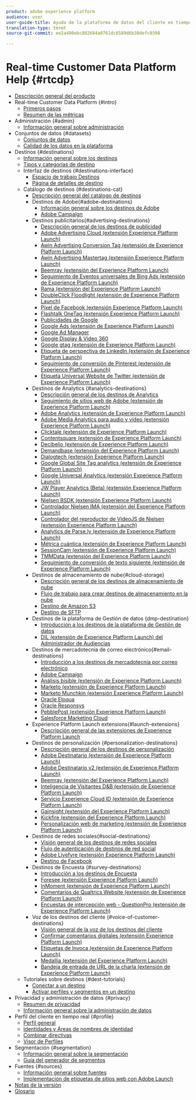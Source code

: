 ```yaml
---
product: adobe experience platform
audience: user
user-guide-title: Ayuda de la plataforma de datos del cliente en tiempo real
translation-type: tm+mt
source-git-commit: ee2a490ebc802684a0761dc6589d6b30defc0398

---
```



# Real-time Customer Data Platform Help {#rtcdp}

* [Descripción general del producto](overview.md)
* Real-time Customer Data Platform {#intro}
   * [Primeros pasos](get-started.md)
   * [Resumen de las métricas](home-page-dashboards.md)
* Administración {#admin}
   * [Información general sobre administración](administration/admin-overview.md)
* Conjuntos de datos {#datasets}
   * [Conjuntos de datos](datasets/dataset.md)
   * [Calidad de los datos en la plataforma](datasets/data-quality.md)
* Destinos {#destinations}
   * [Información general sobre los destinos](destinations/destinations-overview.md)
   * [Tipos y categorías de destino](/help/rtcdp/destinations/destination-types.md)
   * Interfaz de destinos {#destinations-interface}
      * [Espacio de trabajo Destinos](destinations/destinations-workspace.md)
      * [Página de detalles de destino](destinations/destination-details-page.md)
   * Catálogo de destinos {#destinations-cat}
      * [Descripción general del catálogo de destinos](destinations/destinations-catalog.md)
      * Destinos de Adobe{#adobe-destinations}
         * [Información general sobre los destinos de Adobe](destinations/adobe-destinations.md)
         * [Adobe Campaign](destinations/adobe-campaign-destination.md)
      * Destinos publicitarios{#advertising-destinations}
         * [Descripción general de los destinos de publicidad](destinations/advertising-destinations.md)
         * [Adobe Advertising Cloud (extensión Experience Platform Launch)](/help/rtcdp/destinations/adobe-advertising-cloud-extension.md)
         * [Awin Advertising Conversion Tag (extensión de Experience Platform Launch)](/help/rtcdp/destinations/awin-conversiontag-extension.md)
         * [Awin Advertising Mastertag (extensión Experience Platform Launch)](/help/rtcdp/destinations/awin-mastertag-extension.md)
         * [Beemray (extensión del Experience Platform Launch)](/help/rtcdp/destinations/beemray-extension.md)
         * [Seguimiento de Eventos universales de Bing Ads (extensión de Experience Platform Launch)](/help/rtcdp/destinations/bing-ads-extension.md)
         * [Rama (extensión del Experience Platform Launch)](/help/rtcdp/destinations/branch-extension.md)
         * [DoubleClick Floodlight (extensión de Experience Platform Launch)](/help/rtcdp/destinations/doubleclick-floodlight-extension.md)
         * [Píxel de Facebook (extensión Experience Platform Launch)](/help/rtcdp/destinations/facebook-pixel-extension.md)
         * [Flashtalk OneTag (extensión Experience Platform Launch)](/help/rtcdp/destinations/flashtalking-extension.md)
         * [Publicidades de Google](/help/rtcdp/destinations/google-ads-destination.md)
         * [Google Ads (extensión de Experience Platform Launch)](/help/rtcdp/destinations/google-ads-extension.md)
         * [Google Ad Manager](/help/rtcdp/destinations/google-ad-manager-destination.md)
         * [Google Display &amp; Video 360](/help/rtcdp/destinations/google-dv360-destination.md)
         * [Google gtag (extensión de Experience Platform Launch)](/help/rtcdp/destinations/gtag-advertising-extension.md)
         * [Etiqueta de perspectiva de LinkedIn (extensión de Experience Platform Launch)](/help/rtcdp/destinations/linkedin-extension.md)
         * [Seguimiento de conversión de Pinterest (extensión de Experience Platform Launch)](destinations/pinterest-extension.md)
         * [Etiqueta Universal Website de Twitter (extensión de Experience Platform Launch)](destinations/twitter-uwt-extension.md)
      * Destinos de Analytics {#analytics-destinations}
         * [Descripción general de los destinos de Analytics](destinations/analytics-destinations.md)
         * [Seguimiento de sitios web de Adobe (extensión de Experience Platform Launch)](/help/rtcdp/destinations/adform-extension.md)
         * [Adobe Analytics (extensión de Experience Platform Launch)](/help/rtcdp/destinations/adobe-analytics-extension.md)
         * [Adobe Media Analytics para audio y vídeo (extensión Experience Platform Launch)](/help/rtcdp/destinations/adobe-video-analytics-extension.md)
         * [Clicktale (extensión de Experience Platform Launch)](/help/rtcdp/destinations/clicktale-extension.md)
         * [Contentsquare (extensión de Experience Platform Launch)](/help/rtcdp/destinations/contentsquare-extension.md)
         * [Decibelio (extensión de Experience Platform Launch)](/help/rtcdp/destinations/decibel-extension.md)
         * [Demandbase (extensión del Experience Platform Launch)](/help/rtcdp/destinations/demandbase-extension.md)
         * [Dialogtech (extensión Experience Platform Launch)](/help/rtcdp/destinations/dialogtech-extension.md)
         * [Google Global Site Tag analytics (extensión de Experience Platform Launch)](/help/rtcdp/destinations/gtag-analytics-extension.md)
         * [Google Universal Analytics (extensión Experience Platform Launch)](/help/rtcdp/destinations/google-universal-analytics-extension.md)
         * [JW Player Analytics (Beta) (extensión Experience Platform Launch)](/help/rtcdp/destinations/jw-player-analytics-extension.md)
         * [Nielsen BSDK (extensión Experience Platform Launch)](destinations/nielsen-bsdk-extension.md)
         * [Controlador Nielsen IMA (extensión del Experience Platform Launch)](destinations/nielsen-ima-extension.md)
         * [Controlador del reproductor de VideoJS de Nielsen (extensión Experience Platform Launch)](destinations/nielsen-videojs-extension.md)
         * [Analytics de Parse.ly (extensión de Experience Platform Launch)](destinations/parsely-extension.md)
         * [Métrica cuántica (extensión de Experience Platform Launch)](destinations/quantum-metric-extension.md)
         * [SessionCam (extensión de Experience Platform Launch)](destinations/sessioncam-extension.md)
         * [TMMData (extensión del Experience Platform Launch)](destinations/tmmdata-extension.md)
         * [Seguimiento de conversión de texto siguiente (extensión de Experience Platform Launch)](destinations/yext-extension.md)
      * Destinos de almacenamiento de nube{#cloud-storage}
         * [Descripción general de los destinos de almacenamiento de nube](destinations/cloud-storage-destinations.md)
         * [Flujo de trabajo para crear destinos de almacenamiento en la nube](/help/rtcdp/destinations/cloud-storage-destinations-workflow.md)
         * [Destino de Amazon S3](destinations/amazon-s3-destination.md)
         * [Destino de SFTP](destinations/sftp-destination.md)
      * Destinos de la plataforma de Gestión de datos {dmp-destination}
         * [Introducción a los destinos de la plataforma de Gestión de datos](destinations/dmp-destinations.md)
         * [DIL (extensión de Experience Platform Launch) del Administrador de Audiencias](/help/rtcdp/destinations/aam-dil-extension.md)
      * Destinos de mercadotecnia de correo electrónico{#email-destinations}
         * [Introducción a los destinos de mercadotecnia por correo electrónico](destinations/email-marketing-destinations.md)
         * [Adobe Campaign](destinations/adobe-campaign-destination.md)
         * [Análisis bisible (extensión de Experience Platform Launch)](/help/rtcdp/destinations/bizible-extension.md)
         * [Marketo (extensión de Experience Platform Launch)](destinations/marketo-extension.md)
         * [Marketo Munchkin (extensión Experience Platform Launch)](destinations/marketo-munchkin-extension.md)
         * [Oracle Eloqua](destinations/oracle-eloqua-destination.md)
         * [Oracle Responsys](destinations/oracle-responsys-destination.md)
         * [PebblePost (extensión Experience Platform Launch)](destinations/pebblepost-extension.md)
         * [Salesforce Marketing Cloud](destinations/salesforce-marketing-cloud-destination.md)
      * Experience Platform Launch extensions{#launch-extensions}
         * [Descripción general de las extensiones de Experience Platform Launch](/help/rtcdp/destinations/experience-platform-launch-extensions.md)
      * Destinos de personalización {#personalization-destinations}
         * [Descripción general de los destinos de personalización](/help/rtcdp/destinations/personalization-destinations.md)
         * [Adobe Destinatario (extensión de Experience Platform Launch)](/help/rtcdp/destinations/adobe-target-extension.md)
         * [Adobe Destinatario v2 (extensión de Experience Platform Launch)](/help/rtcdp/destinations/adobe-target-v2-extension.md)
         * [Beemray (extensión del Experience Platform Launch)](/help/rtcdp/destinations/beemray-extension.md)
         * [Inteligencia de Visitantes D&amp;B (extensión de Experience Platform Launch)](/help/rtcdp/destinations/dnb-extension.md)
         * [Servicio Experience Cloud ID (extensión de Experience Platform Launch)](/help/rtcdp/destinations/adobe-ecid-extension.md)
         * [Gainsight (extensión del Experience Platform Launch)](/help/rtcdp/destinations/gainsight-extension.md)
         * [Kickfire (extensión del Experience Platform Launch)](/help/rtcdp/destinations/kickfire-extension.md)
         * [Personalización web de marketing (extensión de Experience Platform Launch)](destinations/marketo-web-personalization-extension.md)
      * Destinos de redes sociales{#social-destinations}
         * [Visión general de los destinos de redes sociales](/help/rtcdp/destinations/social-network-destinations.md)
         * [Flujo de autenticación de destinos de red social](/help/rtcdp/destinations/social-network-destinations-workflow.md)
         * [Adobe Livefyre (extensión Experience Platform Launch)](/help/rtcdp/destinations/adobe-livefyre-extension.md)
         * [Destino de Facebook](/help/rtcdp/destinations/facebook-destination.md)
      * Destinos de Encuesta {#survey-destinations}
         * [Introducción a los destinos de Encuesta](/help/rtcdp/destinations/survey-destinations.md)
         * [Foresee (extensión Experience Platform Launch)](/help/rtcdp/destinations/foresee-extension.md)
         * [InMoment (extensión de Experience Platform Launch)](/help/rtcdp/destinations/inmoment-extension.md)
         * [Comentarios de Qualtrics Website (extensión de Experience Platform Launch)](destinations/qualtrics-extension.md)
         * [Encuestas de intercepción web - QuestionPro (extensión de Experience Platform Launch)](/help/rtcdp/destinations/web-intercept-surveys-extension.md)
      * Voz de los destinos del cliente {#voice-of-customer-destinations}
         * [Visión general de la voz de los destinos del cliente](/help/rtcdp/destinations/voice-of-customer-destinations.md)
         * [Confirmar comentarios digitales (extensión Experience Platform Launch)](/help/rtcdp/destinations/confirmit-digital-feedback-extension.md)
         * [Etiquetas de Invoca (extensión de Experience Platform Launch)](/help/rtcdp/destinations/invoca-extension.md)
         * [Medallia (extensión del Experience Platform Launch)](destinations/medallia-extension.md)
         * [Bandeja de entrada de URL de la charla (extensión de Experience Platform Launch)](destinations/talkurl-extension.md)
   * Tutoriales sobre destinos {#dest-tutorials}
      * [Conectar a un destino](/help/rtcdp/destinations/connect-destination.md)
      * [Activar perfiles y segmentos en un destino](destinations/activate-destinations.md)
* Privacidad y administración de datos {#privacy}
   * [Resumen de privacidad](privacy/privacy-overview.md)
   * [Información general sobre la administración de datos](privacy/data-governance-overview.md)
* Perfil del cliente en tiempo real {#profile}
   * [Perfil general](profile/profile-overview.md)
   * [Identidades y Áreas de nombres de identidad](profile/identities-overview.md)
   * [Combinar directivas](profile/merge-policies.md)
   * [Visor de Perfiles](profile/profile-viewer.md)
* Segmentación {#segmentation}
   * [Información general sobre la segmentación](segmentation/segmentation-overview.md)
   * [Guía del generador de segmentos](segmentation/segment-builder-guide.md)
* Fuentes {#sources}
   * [Información general sobre fuentes](sources/sources-overview.md)
   * [Implementación de etiquetas de sitios web con Adobe Launch](sources/launch.md)
* [Notas de la versión](https://www.adobe.com/go/platform-release-notes-en)
* [Glosario](https://www.adobe.com/go/platform-glossary-en)